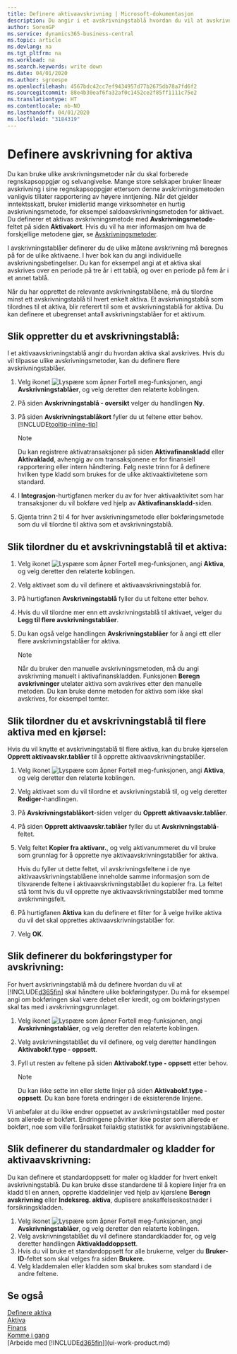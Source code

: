 ```yaml
---
title: Definere aktivaavskrivning | Microsoft-dokumentasjon
description: Du angir i et avskrivningstablå hvordan du vil at avskrivning eller nedskrivning av aktiva skal foretas.
author: SorenGP
ms.service: dynamics365-business-central
ms.topic: article
ms.devlang: na
ms.tgt_pltfrm: na
ms.workload: na
ms.search.keywords: write down
ms.date: 04/01/2020
ms.author: sgroespe
ms.openlocfilehash: 4567bdc42cc7ef9434957d77b2675db78a7fd6f2
ms.sourcegitcommit: 88e4b30eaf6fa32af0c1452ce2f85ff1111c75e2
ms.translationtype: HT
ms.contentlocale: nb-NO
ms.lasthandoff: 04/01/2020
ms.locfileid: "3184319"
---
```

# <a name="set-up-fixed-asset-depreciation"></a>Definere avskrivning for aktiva
 Du kan bruke ulike avskrivningsmetoder når du skal forberede regnskapsoppgjør og selvangivelse. Mange store selskaper bruker lineær avskrivning i sine regnskapsoppgjør ettersom denne avskrivningsmetoden vanligvis tillater rapportering av høyere inntjening. Når det gjelder inntektsskatt, bruker imidlertid mange virksomheter en hurtig avskrivningsmetode, for eksempel saldoavskrivningsmetoden for aktivaet. Du definerer et aktivas avskrivningsmetode med **Avskrivningsmetode**-feltet på siden **Aktivakort**. Hvis du vil ha mer informasjon om hva de forskjellige metodene gjør, se [Avskrivningsmetoder](fa-depreciation-methods.md).

 I avskrivningstablåer definerer du de ulike måtene avskrivning må beregnes på for de ulike aktivaene. I hver bok kan du angi individuelle avskrivningsbetingelser. Du kan for eksempel angi at et aktiva skal avskrives over en periode på tre år i ett tablå, og over en periode på fem år i et annet tablå.

 Når du har opprettet de relevante avskrivningstablåene, må du tilordne minst ett avskrivningstablå til hvert enkelt aktiva. Et avskrivningstablå som tilordnes til et aktiva, blir referert til som et avskrivningstablå for aktiva. Du kan definere et ubegrenset antall avskrivningstablåer for et aktivum. 

## <a name="to-create-a-depreciation-book"></a>Slik oppretter du et avskrivningstablå:
I et aktivaavskrivningstablå angir du hvordan aktiva skal avskrives. Hvis du vil tilpasse ulike avskrivningsmetoder, kan du definere flere avskrivningstablåer.  

1. Velg ikonet ![Lyspære som åpner Fortell meg-funksjonen](media/ui-search/search_small.png "Fortell hva du vil gjøre"), angi **Avskrivningstablåer**, og velg deretter den relaterte koblingen.
2. På siden **Avskrivningstablå - oversikt** velger du handlingen **Ny**.
3. På siden **Avskrivningstablåkort** fyller du ut feltene etter behov. [!INCLUDE[tooltip-inline-tip](includes/tooltip-inline-tip_md.md)]

    > [!NOTE]  
    >   Du kan registrere aktivatransaksjoner på siden **Aktivafinanskladd** eller **Aktivakladd**, avhengig av om transaksjonene er for finansiell rapportering eller intern håndtering. Følg neste trinn for å definere hvilken type kladd som brukes for de ulike aktivaaktivitetene som standard.
4. I **Integrasjon**-hurtigfanen merker du av for hver aktivaaktivitet som har transaksjoner du vil bokføre ved hjelp av **Aktivafinanskladd**-siden.
5. Gjenta trinn 2 til 4 for hver avskrivningsmetode eller bokføringsmetode som du vil tilordne til aktiva som et avskrivningstablå.

## <a name="to-assign-a-depreciation-book-to-a-fixed-asset"></a>Slik tilordner du et avskrivningstablå til et aktiva:
1. Velg ikonet ![Lyspære som åpner Fortell meg-funksjonen](media/ui-search/search_small.png "Fortell hva du vil gjøre"), angi **Aktiva**, og velg deretter den relaterte koblingen.
2. Velg aktivaet som du vil definere et aktivaavskrivningstablå for.
3. På hurtigfanen **Avskrivningstablå** fyller du ut feltene etter behov.
4. Hvis du vil tilordne mer enn ett avskrivningstablå til aktivaet, velger du **Legg til flere avskrivningstablåer**.
5. Du kan også velge handlingen **Avskrivningstablåer** for å angi ett eller flere avskrivningstablåer for aktiva.

    > [!NOTE]  
    >   Når du bruker den manuelle avskrivningsmetoden, må du angi avskrivning manuelt i aktivafinanskladden. Funksjonen **Beregn avskrivninger** utelater aktiva som avskrives etter den manuelle metoden. Du kan bruke denne metoden for aktiva som ikke skal avskrives, for eksempel tomter.

## <a name="to-assign-a-depreciation-book-to-multiple-fixed-assets-with-a-batch-job"></a>Slik tilordner du et avskrivningstablå til flere aktiva med en kjørsel:
Hvis du vil knytte et avskrivningstablå til flere aktiva, kan du bruke kjørselen **Opprett aktivaavskr.tablåer** til å opprette aktivaavskrivningstablåer.  

1. Velg ikonet ![Lyspære som åpner Fortell meg-funksjonen](media/ui-search/search_small.png "Fortell hva du vil gjøre"), angi **Aktiva**, og velg deretter den relaterte koblingen.
2. Velg aktivaet som du vil tilordne et avskrivningstablå til, og velg deretter **Rediger**-handlingen.
3. På **Avskrivningstablåkort**-siden velger du **Opprett aktivaavskr.tablåer**.
4. På siden **Opprett aktivaavskr.tablåer** fyller du ut **Avskrivningstablå**-feltet.
5. Velg feltet **Kopier fra aktivanr.**, og velg aktivanummeret du vil bruke som grunnlag for å opprette nye aktivaavskrivningstablåer for aktiva.

    Hvis du fyller ut dette feltet, vil avskrivningsfeltene i de nye aktivaavskrivningstablåene inneholde samme informasjon som de tilsvarende feltene i aktivaavskrivningstablået du kopierer fra. La feltet stå tomt hvis du vil opprette nye aktivaavskrivningstablåer med tomme avskrivningsfelt.  
6. På hurtigfanen **Aktiva** kan du definere et filter for å velge hvilke aktiva du vil det skal opprettes aktivaavskrivningstablåer for.
7. Velg **OK**.

## <a name="to-set-up-depreciation-posting-types"></a>Slik definerer du bokføringstyper for avskrivning:
For hvert avskrivningstablå må du definere hvordan du vil at [!INCLUDE[d365fin](includes/d365fin_md.md)] skal håndtere ulike bokføringstyper. Du må for eksempel angi om bokføringen skal være debet eller kredit, og om bokføringstypen skal tas med i avskrivningsgrunnlaget.  

1. Velg ikonet ![Lyspære som åpner Fortell meg-funksjonen](media/ui-search/search_small.png "Fortell hva du vil gjøre"), angi **Avskrivningstablåer**, og velg deretter den relaterte koblingen.  
2. Velg avskrivningstablået du vil definere, og velg deretter handlingen **Aktivabokf.type - oppsett**.
3. Fyll ut resten av feltene på siden **Aktivabokf.type - oppsett** etter behov.

    > [!NOTE]  
    >   Du kan ikke sette inn eller slette linjer på siden **Aktivabokf.type - oppsett**. Du kan bare foreta endringer i de eksisterende linjene.

Vi anbefaler at du ikke endrer oppsettet av avskrivningstablåer med poster som allerede er bokført. Endringene påvirker ikke poster som allerede er bokført, noe som ville forårsaket feilaktig statistikk for avskrivningstablåene.

## <a name="to-set-up-default-templates-and-batches-for-fixed-asset-depreciation"></a>Slik definerer du standardmaler og kladder for aktivaavskrivning:
Du kan definere et standardoppsett for maler og kladder for hvert enkelt avskrivningstablå. Du kan bruke disse standardene til å kopiere linjer fra en kladd til en annen, opprette kladdelinjer ved hjelp av kjørslene **Beregn avskrivning** eller **Indeksreg. aktiva**, duplisere anskaffelseskostnader i forsikringskladden.  

1. Velg ikonet ![Lyspære som åpner Fortell meg-funksjonen](media/ui-search/search_small.png "Fortell hva du vil gjøre"), angi **Avskrivningstablåer**, og velg deretter den relaterte koblingen.  
2. Velg avskrivningstablået du vil definere standardkladder for, og velg deretter handlingen **Aktivakladdoppsett**.  
3. Hvis du vil bruke et standardoppsett for alle brukerne, velger du **Bruker-ID**-feltet som skal velges fra siden **Brukere**.  
4. Velg kladdemalen eller kladden som skal brukes som standard i de andre feltene.  

## <a name="see-also"></a>Se også
[Definere aktiva](fa-setup.md)  
[Aktiva](fa-manage.md)  
[Finans](finance.md)  
[Komme i gang](product-get-started.md)  
[Arbeide med [!INCLUDE[d365fin](includes/d365fin_md.md)]](ui-work-product.md)
